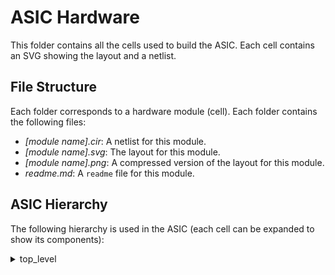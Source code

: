# ASIC Hardware

This folder contains all the cells used to build the ASIC.
Each cell contains an SVG showing the layout and a netlist.

## File Structure

Each folder corresponds to a hardware module (cell).
Each folder contains the following files:
- *[module name].cir*: A netlist for this module.
- *[module name].svg*: The layout for this module.
- *[module name].png*: A compressed version of the layout for this module.
- *readme.md*: A `readme` file for this module.

## ASIC Hierarchy

The following hierarchy is used in the ASIC (each cell can be expanded to show its components):

<!-- <style>
    details {
        font-family: monospace;
    }
    details blockquote {
        background-color: white;
    }
    details ul {
        list-style-position: inside;
        padding-left: 0;
    }
</style> -->

<details>
    <summary>top_level</summary>
    <blockquote>
        <details>
            <summary>pad_frame</summary>
            <blockquote>
                <ul>
                    <li>in_pad</li>
                    <li>in_pad</li>
                    <li>in_pad</li>
                    <li>in_pad</li>
                    <li>in_pad</li>
                    <li>in_pad</li>
                    <li>out_pad</li>
                    <li>out_pad</li>
                    <li>out_pad</li>
                    <li>vdd_0_pad</li>
                    <li>vdd_1_pad</li>
                    <li>vdd_io_pad</li>
                    <li>vdd_pad</li>
                    <li>vss_0_pad</li>
                    <li>vss_1_pad</li>
                    <li>vss_pad</li>
                </ul>
            </blockquote>
        </details>
        <details>
            <summary>core_top</summary>
            <blockquote>
                <details>
                    <summary>control_dc_vdl_send_combo</summary>
                    <blockquote>
                        <details>
                            <summary>dc_vdl_combo</summary>
                            <blockquote>
                                <details>
                                    <summary>dc_top</summary>
                                    <blockquote>
                                        <details>
                                            <summary>dc_branch</summary>
                                            <blockquote>
                                                <ul>
                                                    <li>buf_wide</li>
                                                    <li>dc_ch_4</li>
                                                    <li>dc_rst_check</li>
                                                    <li>enable_n</li>
                                                    <li>first_edge</li>
                                                    <li>freq_scaler_248</li>
                                                    <li>inv</li>
                                                    <li>mux4</li>
                                                    <li>nand2</li>
                                                    <li>nand2_dnw</li>
                                                </ul>
                                            </blockquote>
                                        </details>
                                        <details>
                                            <summary>dc_branch</summary>
                                            <blockquote>
                                                <ul>
                                                    <li>buf_wide</li>
                                                    <li>dc_ch_4</li>
                                                    <li>dc_rst_check</li>
                                                    <li>enable_n</li>
                                                    <li>first_edge</li>
                                                    <li>freq_scaler_248</li>
                                                    <li>inv</li>
                                                    <li>mux4</li>
                                                    <li>nand2</li>
                                                    <li>nand2_dnw</li>
                                                </ul>
                                            </blockquote>
                                        </details>
                                        <ul>
                                            <li>rst_start</li>
                                        </ul>
                                    </blockquote>
                                </details>
                                <details>
                                    <summary>vdl_top</summary>
                                    <blockquote>
                                        <details>
                                            <summary>vdl_branch</summary>
                                            <blockquote>
                                                <ul>
                                                    <li>buf_en</li>
                                                    <li>edge_to_level</li>
                                                    <li>vdl_oo_3</li>
                                                </ul>
                                            </blockquote>
                                        </details>
                                        <details>
                                            <summary>vdl_branch</summary>
                                            <blockquote>
                                                <ul>
                                                    <li>buf_en</li>
                                                    <li>edge_to_level</li>
                                                    <li>vdl_oo_3</li>
                                                </ul>
                                            </blockquote>
                                        </details>
                                        <ul>
                                            <li>buf_wide</li>
                                            <li>buf_wide</li>
                                            <li>end_detector</li>
                                            <li>vdl_enable</li>
                                        </ul>
                                    </blockquote>
                                </details>
                            </blockquote>
                        </details>
                        <details>
                            <summary>send_top</summary>
                            <blockquote>
                                <ul>
                                    <li>bit_cnt_chain</li>
                                    <li>bit_control</li>
                                    <li>bit_data_chain</li>
                                    <li>clk_delay_6</li>
                                    <li>cnt_control</li>
                                    <li>cnt_data_chain</li>
                                    <li>dff_st_ar</li>
                                    <li>ext_clk_cnt_chain</li>
                                    <li>ext_clk_data_chain</li>
                                    <li>mux2</li>
                                    <li>mux2</li>
                                    <li>mux2</li>
                                    <li>mux2</li>
                                    <li>mux2</li>
                                    <li>nand2</li>
                                    <li>nand2</li>
                                    <li>nor2</li>
                                    <li>nor2</li>
                                </ul>
                            </blockquote>
                        </details>
                        <ul>
                            <li>core_control</li>
                        </ul>
                    </blockquote>
                </details>
                <ul>
                    <li>conf_top</li>
                </ul>
            </blockquote>
        </details>
    </blockquote>
</details>
